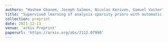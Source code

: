 ```yaml
---
authors: "Hashem Ghanem, Joseph Salmon, Nicolas Keriven, Samuel Vaiter"
title: "Supervised learning of analysis-sparsity priors with automatic differentiation"
collection: preprint
date: 2021-12-11
venue: 'arXiv Preprint'
paperurl: 'https://arxiv.org/abs/2112.07990'
---
```

